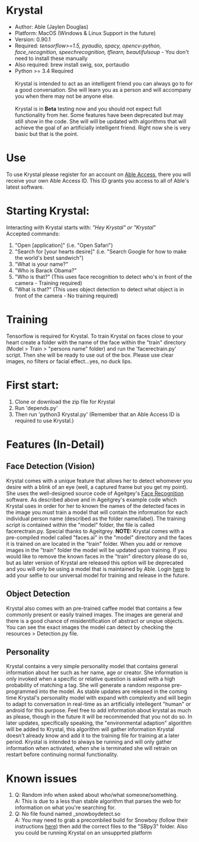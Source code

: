 # Krystal
- Author: Able (Jaylen Douglas)
- Platform: MacOS (Windows & Linux Support in the future)<br>
- Version: 0.90.1<br>
- Required: <i>tensorflow>=1.5, pyaudio, spacy, opencv-python, face_recognition, speechrecognition, tflearn, beautifulsoup</i> - You don't need to install these manually<br>
- Also required: brew install swig, sox, portaudio
- Python >= 3.4 Required<br><br>
Krystal is intended to act as an intelligent friend you can always go to for a good conversation. 
She will learn you as a person and will accompany you when there may not be anyone else. <br><br>
Krystal is in <b>Beta</b> testing 
now and you should not expect full functionality from her. Some features have been deprecated but may still show in the code. She will will be updated with algorithms that will achieve the goal of an artificially intelligent friend. Right now she is very basic but that is the point. 
# Use
To use Krystal please register for an account on <a href="https://ableinc.us/access">Able Access</a>, there you will receive
your own Able Access ID. This ID grants you access to all of Able's latest software.
<br>
# Starting Krystal: 
Interacting with Krystal starts with: <i>"Hey Krystal" or "Krystal"</i><br>
Accepted commands:
<br>
1) "Open [application]" (i.e. "Open Safari")<br>
2) "Search for [your hearts desire]" (i.e. "Search Google for how to make the world's best sandwich")<br>
1) "What is your name?"<br>
2) "Who is Barack Obama?"<br>
3) "Who is that?" (This uses face recognition to detect who's in front of the camera - Training required)<br>
4) "What is that?" (This uses object detection to detect what object is in front of the camera - No training required)<br>
# Training
Tensorflow is required for Krystal. To train Krystal on faces close to your heart create a folder with the name of the face
 within the "train" directory (Model > Train > "persons name" folder) and run the 'facerectrain.py' script. Then she will
 be ready to use out of the box. Please use clear images, no filters or facial effect...yes, no duck lips.
<br>
# First start:
1) Clone or download the zip file for Krystal<br>
2) Run 'depends.py'<br>
3) Then run 'python3 Krystal.py' (Remember that an Able Access ID is required to use Krystal.)<br>

# Features (In-Detail)
<h2>Face Detection (Vision)</h2>
Krystal comes with a unique feature that allows her to detect whomever you desire with a blink of an eye (well, a captured frame but you get my point). She uses the well-designed source code of Ageitgey's <a href="https://github.com/ageitgey/face_recognition">Face Recognition</a> software. As described above and in Ageitgrey's example code which Krystal uses in order for her to known the names of the detected faces in the image you must train a model that will contain the information for each individual person name (described as the folder name/label). The training script is contained within the "model" folder, the file is called facerectrain.py. Special thanks to Ageitgrey. 
<b>NOTE:</b> Krystal comes with a pre-compiled model called "faces.ai" in the "model" directory and the faces it is trained on are located in the "train" folder. When you add or remove images in the "train" folder the model will be updated upon training. If you would like to remove the known faces in the "train" directory please do so, but as later version of Krystal are released this option will be deprecated and you will only be using a model that is maintained by Able. Login <a href="https://ableinc.us/access">here</a> to add your selfie to our universal model for training and release in the future.
<br>
<h2>Object Detection</h2>
Krystal also comes with an pre-trained caffee model that contains a few commonly present or easily trained images. The images are general and there is a good chance of misidentification of abstract or unqiue objects. You can see the exact images the model can detect by checking the resources > Detection.py file. 
<br>
<h2>Personality</h2>
Krystal contains a very simple personality model that contains general information about her such as her name, age or creator. She information is only invoked when a specific or relative question is asked with a high probability of matching a tag. She will generate a random response pre-programmed into the model. As stable updates are released in the coming time Krystal's personality model with expand with complexity and will begin to adapt to conversation in real-time as an artificially intellegent "human" or android for this purpose. Feel free to add information about krystal as much as please, though in the future it will be recommended that you not do so. In later updates, specifically speaking, the "environmental adaption" algorithm will be added to Krystal, this algorithm will gather information Krystal doesn't already know and add it to the training file for training at a later period. Krystal is intended to always be running and will only gather information when activated, when she is terminated she will retrain on restart before continuing normal functionality.<br>

# Known issues
1) Q: Random info when asked about who/what someone/something.<br>
   A: This is due to a less than stable algorithm that parses the web for information on what you're searching for.<br>
2) Q: No file found named _snowboydetect.so<br>
   A: You may need to grab a precombiled build for Snowboy (follow their instructions <a href="https://github.com/Kitt-AI/snowboy">here</a>) then add the correct files to the "SBpy3" folder. Also you could be running Krystal on an unsupprted platform
